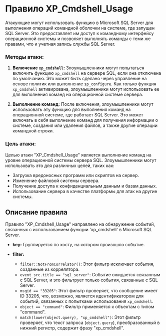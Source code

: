 # Правило XP_Cmdshell_Usage

Атакующие могут использовать функцию в Microsoft SQL Server для выполнения операций командной оболочки на системе, где запущен SQL Server. Это предоставляет им доступ к командному интерфейсу операционной системы и позволяет выполнять команды с теми же правами, что и учетная запись службы SQL Server.

### Методы атаки:

1. **Включение `xp_cmdshell`:** Злоумышленники могут попытаться включить функцию `xp_cmdshell` на сервере SQL, если она отключена по умолчанию. Это может быть сделано через управление на основе политик или выполнение `sp_configure`. Как только функция `xp_cmdshell` активирована, злоумышленники могут использовать ее для выполнения команд на операционной системе сервера.

2. **Выполнение команд:** После включения, злоумышленники могут использовать эту функцию для выполнения команд на операционной системе, где работает SQL Server. Это может включать в себя выполнение команд для получения информации о системе, создания или удаления файлов, а также другие операции командной строки.

### Цель атаки:

Целью атаки "XP_Cmdshell_Usage" является выполнение команд на уровне операционной системы сервера SQL. Злоумышленники могут использовать это для различных целей, таких как:

- Загрузка вредоносных программ или скриптов на сервер.
- Изменение файловой системы сервера.
- Получение доступа к конфиденциальным данным и базам данных.
- Использование сервера в качестве платформы для атак на другие системы.

## Описание правила

Правило "XP_Cmdshell_Usage" направлено на обнаружение событий, связанных с использованием функции 'xp_cmdshell' в Microsoft SQL Server.

- **key:** Группируется по хосту, на котором произошло событие.

- **filter:**

  - `filter::NotFromCorrelator()`: Этот фильтр исключает события, созданные из коррелятора.
  - `event_src.title == "sql_server"`: Событие ожидается связанным с SQL Server, и это фильтрует только события, связанные с SQL Server.
  - `msgid == "33205"`: Этот фильтр проверяет, что сообщение имеет ID 33205, что, возможно, является идентификатором для событий, связанных с попытками использования `xp_cmdshell`.
  - `object == "command"`: Фильтр применяется к объектам с типом "command".
  - `match(lower(object.query), "xp_cmdshell")`: Этот фильтр проверяет, что текст запроса (`object.query`), преобразованный в нижний регистр, содержит фразу "xp_cmdshell".
